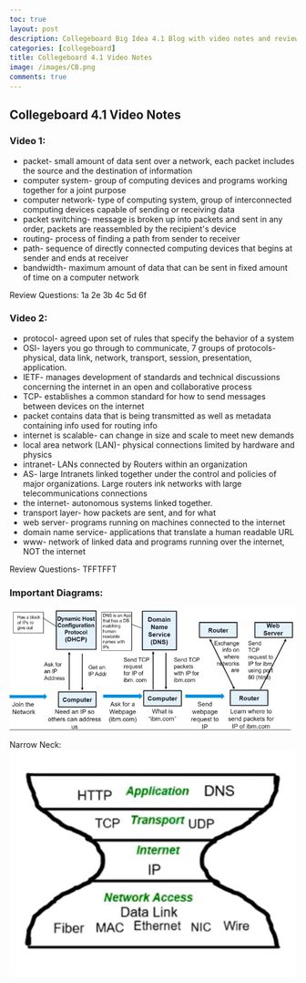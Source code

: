 ```yaml
---
toc: true
layout: post
description: Collegeboard Big Idea 4.1 Blog with video notes and review question answers 
categories: [collegeboard]
title: Collegeboard 4.1 Video Notes 
image: /images/CB.png
comments: true
---
```


## Collegeboard 4.1 Video Notes 

### Video 1:
- packet- small amount of data sent over a network, each packet includes the source and the
destination of information
- computer system- group of computing devices and programs working together for a joint purpose
- computer network- type of computing system, group of interconnected computing devices capable of 
sending or receiving data
- packet switching- message is broken up into packets and sent in any order, packets are reassembled 
by the recipient's device 
- routing- process of finding a path from sender to receiver
- path- sequence of directly connected computing devices that begins at sender and ends at receiver
- bandwidth- maximum amount of data that can be sent in fixed amount of time on a computer network

Review Questions: 1a 2e 3b 4c 5d 6f 

### Video 2:
- protocol- agreed upon set of rules that specify the behavior of a system
- OSI- layers you go through to communicate, 7 groups of protocols- physical, data link, 
network, transport, session, presentation, application.
- IETF- manages development of standards and technical discussions concerning the internet 
in an open and collaborative process 
- TCP- establishes a common standard for how to send messages between devices on the internet
- packet contains data that is being transmitted as well as metadata containing info used for 
routing info
- internet is scalable- can change in size and scale to meet new demands 
- local area network (LAN)- physical connections limited by hardware and physics 
- intranet- LANs connected by Routers within an organization
- AS- large Intranets linked together under the control and policies of major organizations. Large routers ink networks with large telecommunications connections
- the internet- autonomous systems linked together. 
- transport layer- how packets are sent, and for what 
- web server- programs running on machines connected to the internet
- domain name service- applications that translate a human readable URL 
- www- network of linked data and programs running over the internet, NOT the internet 

Review Questions- TFFTFFT

### Important Diagrams: 
![](https://github.com/kayleehou/myproject/blob/master/images/networkdiagram.PNG?raw=true)

Narrow Neck:
![](https://github.com/kayleehou/myproject/blob/master/images/narrowneck.PNG?raw=true)








